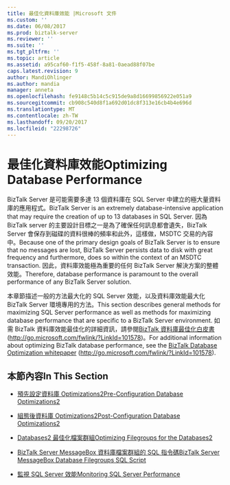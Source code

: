 ```yaml
---
title: 最佳化資料庫效能 |Microsoft 文件
ms.custom: ''
ms.date: 06/08/2017
ms.prod: biztalk-server
ms.reviewer: ''
ms.suite: ''
ms.tgt_pltfrm: ''
ms.topic: article
ms.assetid: a95caf60-f1f5-458f-8a81-0aead88f07be
caps.latest.revision: 9
author: MandiOhlinger
ms.author: mandia
manager: anneta
ms.openlocfilehash: fe9148c5b14c5c915de9a8d16699856922e051a9
ms.sourcegitcommit: cb908c540d8f1a692d01dc8f313e16cb4b4e696d
ms.translationtype: MT
ms.contentlocale: zh-TW
ms.lasthandoff: 09/20/2017
ms.locfileid: "22298726"
---
```

# <a name="optimizing-database-performance"></a><span data-ttu-id="d1920-102">最佳化資料庫效能</span><span class="sxs-lookup"><span data-stu-id="d1920-102">Optimizing Database Performance</span></span>
<span data-ttu-id="d1920-103">BizTalk Server 是可能需要多達 13 個資料庫在 SQL Server 中建立的極大量資料庫的應用程式。</span><span class="sxs-lookup"><span data-stu-id="d1920-103">BizTalk Server is an extremely database-intensive application that may require the creation of up to 13 databases in SQL Server.</span></span> <span data-ttu-id="d1920-104">因為 BizTalk server 的主要設計目標之一是為了確保任何訊息都會遺失，BizTalk Server 會保存到磁碟的資料很棒的頻率和此外，這樣做，MSDTC 交易的內容中。</span><span class="sxs-lookup"><span data-stu-id="d1920-104">Because one of the primary design goals of BizTalk Server is to ensure that no messages are lost, BizTalk Server persists data to disk with great frequency and furthermore, does so within the context of an MSDTC transaction.</span></span> <span data-ttu-id="d1920-105">因此，資料庫效能極為重要的任何 BizTalk Server 解決方案的整體效能。</span><span class="sxs-lookup"><span data-stu-id="d1920-105">Therefore, database performance is paramount to the overall performance of any BizTalk Server solution.</span></span>  
  
 <span data-ttu-id="d1920-106">本章節描述一般的方法最大化的 SQL Server 效能，以及資料庫效能最大化 BizTalk Server 環境專用的方法。</span><span class="sxs-lookup"><span data-stu-id="d1920-106">This section describes general methods for maximizing SQL Server performance as well as methods for maximizing database performance that are specific to a BizTalk Server environment.</span></span> <span data-ttu-id="d1920-107">如需 BizTalk 資料庫效能最佳化的詳細資訊，請參閱[BizTalk 資料庫最佳化白皮書](http://go.microsoft.com/fwlink/?LinkId=101578)(http://go.microsoft.com/fwlink/?LinkId=101578)。</span><span class="sxs-lookup"><span data-stu-id="d1920-107">For additional information about optimizing BizTalk database performance, see the [BizTalk Database Optimization whitepaper](http://go.microsoft.com/fwlink/?LinkId=101578) (http://go.microsoft.com/fwlink/?LinkId=101578).</span></span>  
  
## <a name="in-this-section"></a><span data-ttu-id="d1920-108">本節內容</span><span class="sxs-lookup"><span data-stu-id="d1920-108">In This Section</span></span>  
  
-   [<span data-ttu-id="d1920-109">預先設定資料庫 Optimizations2</span><span class="sxs-lookup"><span data-stu-id="d1920-109">Pre-Configuration Database Optimizations2</span></span>](../technical-guides/pre-configuration-database-optimizations2.md)  
  
-   [<span data-ttu-id="d1920-110">組態後資料庫 Optimizations2</span><span class="sxs-lookup"><span data-stu-id="d1920-110">Post-Configuration Database Optimizations2</span></span>](../technical-guides/post-configuration-database-optimizations2.md)  
  
-   [<span data-ttu-id="d1920-111">Databases2 最佳化檔案群組</span><span class="sxs-lookup"><span data-stu-id="d1920-111">Optimizing Filegroups for the Databases2</span></span>](../technical-guides/optimizing-filegroups-for-the-databases2.md)  
  
-   [<span data-ttu-id="d1920-112">BizTalk Server MessageBox 資料庫檔案群組的 SQL 指令碼</span><span class="sxs-lookup"><span data-stu-id="d1920-112">BizTalk Server MessageBox Database Filegroups SQL Script</span></span>](../technical-guides/biztalk-server-messagebox-database-filegroups-sql-script.md)  
  
-   [<span data-ttu-id="d1920-113">監視 SQL Server 效能</span><span class="sxs-lookup"><span data-stu-id="d1920-113">Monitoring SQL Server Performance</span></span>](../technical-guides/monitoring-sql-server-performance.md)